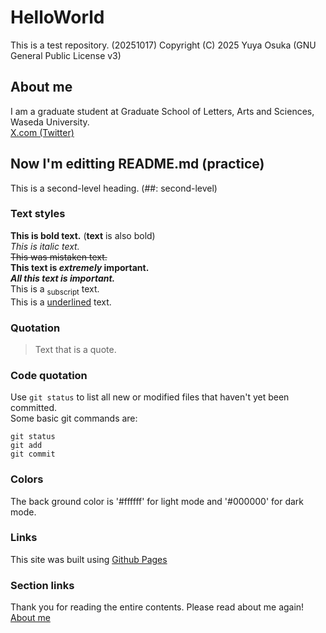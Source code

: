 # HelloWorld
This is a test repository. (20251017)
Copyright (C) 2025 Yuya Osuka (GNU General Public License v3)

## About me
I am a graduate student at Graduate School of Letters, Arts and Sciences, Waseda University.\
[X.com (Twitter)](https://x.com/@yuya121101)

## Now I'm editting README.md (practice)
This is a second-level heading. (##: second-level)

### Text  styles
**This is bold text.** (__text__ is also bold)\
_This is italic text._<br/>
~~This was mistaken text.~~  
**This text is _extremely_ important.**\
***All this text is important.***\
This is a <sub>subscript</sub> text.\
This is a <ins>underlined</ins> text.

### Quotation
> Text that is a quote.

### Code quotation
Use `git status` to list all new or modified files that haven't yet been committed.\
Some basic git commands are:
```
git status
git add
git commit
```

### Colors
The back ground color is '#ffffff' for light mode and '#000000' for dark mode.

### Links
This site was built using [Github Pages](https://pages.github.com/)

### Section links
Thank you for reading the entire contents.
Please read about me again! [About me](#About-me)
